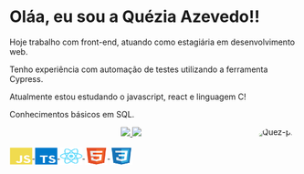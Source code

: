 # Oláa, eu sou a Quézia Azevedo!!

Hoje trabalho com front-end, atuando como estagiária em desenvolvimento web.

Tenho experiência com automação de testes utilizando a ferramenta Cypress.

Atualmente estou estudando o javascript, react e linguagem C!

Conhecimentos básicos em SQL.

<div align="center">
  <a href="https://github.com/quezia-azevedo">
  <img height="180em" src="https://github-readme-stats.vercel.app/api?username=quezia-azevedo&show_icons=true&theme=radical&include_all_commits=true&count_private=true">
  <img height="180em" src="https://github-readme-stats.vercel.app/api/top-langs/?username=quezia-azevedo&layout=compact&langs_count=7&theme=synthwave">
  <img align="right" alt="Quez-pic" height="150" style="border-radius:50px;" src="https://i.imgur.com/8AUo9ni.png">
</div>
  
  <div style="display: inline_block"><br>
  <img align="center" alt="Quez-Js" height="30" width="40" src="https://raw.githubusercontent.com/devicons/devicon/master/icons/javascript/javascript-plain.svg">
  <img align="center" alt="Quez-Ts" height="30" width="40" src="https://raw.githubusercontent.com/devicons/devicon/master/icons/typescript/typescript-plain.svg">
  <img align="center" alt="Quez-React" height="30" width="40" src="https://raw.githubusercontent.com/devicons/devicon/master/icons/react/react-original.svg">
  <img align="center" alt="Quez-HTML" height="30" width="40" src="https://raw.githubusercontent.com/devicons/devicon/master/icons/html5/html5-original.svg">
  <img align="center" alt="Quez-CSS" height="30" width="40" src="https://raw.githubusercontent.com/devicons/devicon/master/icons/css3/css3-original.svg">
</div>
  
 
